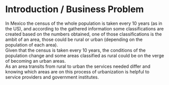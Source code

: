 <H1>Introduction / Business Problem</H1>
  In Mexico the census of the whole population is taken every 10 years (as in the US), and according to the gathered information some classifications are created based on the numbers obtained, one of those classifications is the ambit of an area, those could be rural or urban (depending on the population of each area).
<br>
  Given that the census is taken every 10 years, the conditions of the population change and some areas classified as rural could be on the verge of becoming an urban areas.
<br>
  As an area transits from rural to urban the services needed differ and knowing which areas are on this process of urbanization is helpful to service providers and government institutes.
